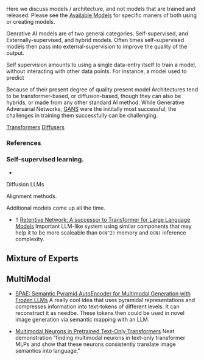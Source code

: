 Here we discuss models / architecture, and not models that are trained and released. Please see the [Available Models](../engineering_and_management/models.md) for specific maners of both using or creating models. 

Genrative AI models are of two general categories. Self-supervised, and Externally-supervised, and hybrid models. Often times self-supervised models then pass into external-supervision to improve the quality of the output.

Self supervision amounts to using a single data-entry itself to train a model, without interacting with other data points. For instance, a model used to predict 

Because of their present degree of quality present model Architectures tend to be transformer-based, or diffusion-based, though they can also be hybrids, or made from any other standard AI method. While Generative Adversarial Networks, [GANS](https://en.wikipedia.org/wiki/Generative_adversarial_network) were the inititally most successful, the challenges in training them successfully can be challenging. 

[Transformers](./classes/transformers.md)
[Diffusers](./classes/diffusers.md)


### References
### Self-supervised learning.
- 
Diffusion
LLMs

Alignment methods.

Additional models come up all the time.



- ‼️ [Retentive Network: A successor to Transformer for Large Language Models](https://arxiv.org/pdf/2307.08621.pdf) Important LLM-like system using similar components that may help it to be more scaleable than `O(N^2)` memory and `O(N)` inference complexity. 



## Mixture of Experts

## MultiModal 


- [SPAE: Semantic Pyramid AutoEncoder for Multimodal Generation with Frozen LLMs](https://arxiv.org/pdf/2306.17842.pdf) A really cool idea that uses pyramidal representations and compresses information into text-tokens of different levels. It can reconstruct it as needbe. These tokens then could be used in novel image generation via semantic mapping with an LLM. 


- [Multimodal Neurons in Pretrained Text-Only Transformers](https://arxiv.org/pdf/2308.01544.pdf) Neat demonstration "finding multimodal neurons in text-only transformer MLPs and show that these neurons consistently translate
image semantics into language."  